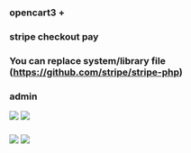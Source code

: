 ### opencart3 +  
### stripe checkout  pay  
### You can replace system/library file  (https://github.com/stripe/stripe-php)

### admin
![](https://s3.ax1x.com/2020/11/19/DuKQlq.png)
![](https://s3.ax1x.com/2020/11/19/DuKufs.png)


### 
![](https://s3.ax1x.com/2020/11/19/DuKnYj.png)
![](https://s3.ax1x.com/2020/11/19/DuKmkQ.png)

